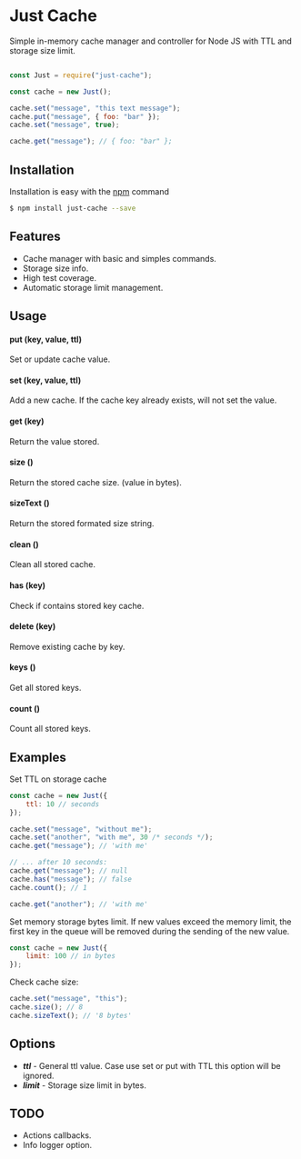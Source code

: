 Just Cache
===========
Simple in-memory cache manager and controller for Node JS with TTL and storage size limit.


```js

const Just = require("just-cache");

const cache = new Just();

cache.set("message", "this text message");
cache.put("message", { foo: "bar" });
cache.set("message", true);

cache.get("message"); // { foo: "bar" };

```

## Installation

Installation is easy with the [npm](https://www.npmjs.com) command

```bash
$ npm install just-cache --save
```

## Features

- Cache manager with basic and simples commands.
- Storage size info.
- High test coverage.
- Automatic storage limit management.

## Usage

#### put (key, value, ttl)

Set or update cache value.

#### set (key, value, ttl)

Add a new cache. If the cache key already exists, will not set the value.

#### get (key)

Return the value stored.

#### size ()

Return the stored cache size. (value in bytes).

#### sizeText ()

Return the stored formated size string.

#### clean ()

Clean all stored cache.

#### has (key)

Check if contains stored key cache.

#### delete (key)

Remove existing cache by key.

#### keys ()

Get all stored keys.

#### count ()

Count all stored keys.

## Examples

Set TTL on storage cache

```js
const cache = new Just({
    ttl: 10 // seconds
});

cache.set("message", "without me");
cache.set("another", "with me", 30 /* seconds */);
cache.get("message"); // 'with me'

// ... after 10 seconds:
cache.get("message"); // null
cache.has("message"); // false
cache.count(); // 1

cache.get("another"); // 'with me'


```

Set memory storage bytes limit.
If new values ​​exceed the memory limit, the first key in the queue will be removed during the sending of the new value.

```js
const cache = new Just({
    limit: 100 // in bytes
});

```

Check cache size:

```js
cache.set("message", "this");
cache.size(); // 8
cache.sizeText(); // '8 bytes'

```

## Options

- ***ttl*** - General ttl value. Case use set or put with TTL this option will be ignored.
- ***limit*** - Storage size limit in bytes.

## TODO

- Actions callbacks.
- Info logger option.
